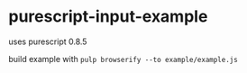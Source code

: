# purescript-input-example

uses purescript 0.8.5

build example with `pulp browserify --to example/example.js`
